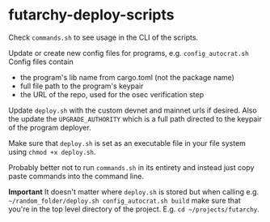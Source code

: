 # futarchy-deploy-scripts

Check `commands.sh` to see usage in the CLI of the scripts.

Update or create new config files for programs, e.g. `config_autocrat.sh`
Config files contain

- the program's lib name from cargo.toml (not the package name)
- full file path to the program's keypair
- the URL of the repo, used for the osec verification step

Update `deploy.sh` with the custom devnet and mainnet urls if desired. Also the update the `UPGRADE_AUTHORITY` which is a full path directed to the keypair of the program deployer.

Make sure that `deploy.sh` is set as an executable file in your file system using `chmod +x deploy.sh`.

Probably better not to run `commands.sh` in its entirety and instead just copy paste commands into the command line.

**Important** It doesn't matter where `deploy.sh` is stored but when calling e.g. `~/random_folder/deploy.sh config_autocrat.sh build` make sure that you're in the top level directory of the project. E.g. `cd ~/projects/futarchy`.
